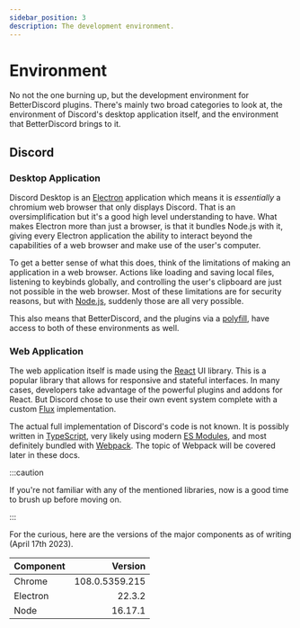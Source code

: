 ```yaml
---
sidebar_position: 3
description: The development environment.
---
```


# Environment

No not the one burning up, but the development environment for BetterDiscord plugins. There's mainly two broad categories to look at, the environment of Discord's desktop application itself, and the environment that BetterDiscord brings to it.

## Discord

### Desktop Application

Discord Desktop is an [Electron](https://www.electronjs.org/) application which means it is _essentially_ a chromium web browser that only displays Discord. That is an oversimplification but it's a good high level understanding to have. What makes Electron more than just a browser, is that it bundles Node.js with it, giving every Electron application the ability to interact beyond the capabilities of a web browser and make use of the user's computer.

To get a better sense of what this does, think of the limitations of making an application in a web browser. Actions like loading and saving local files, listening to keybinds globally, and controlling the user's clipboard are just not possible in the web browser. Most of these limitations are for security reasons, but with [Node.js](https://nodejs.org/), suddenly those are all very possible.

This also means that BetterDiscord, and the plugins via a [polyfill](../plugins/introduction/environment.md#nodejs), have access to both of these environments as well.

### Web Application

The web application itself is made using the [React](https://reactjs.org/) UI library. This is a popular library that allows for responsive and stateful interfaces. In many cases, developers take advantage of the powerful plugins and addons for React. But  Discord chose to use their own event system complete with a custom [Flux](https://facebook.github.io/flux/) implementation.

The actual full implementation of Discord's code is not known. It is possibly written in [TypeScript](https://www.typescriptlang.org/), very likely using modern [ES Modules](https://flaviocopes.com/es-modules/), and most definitely bundled with [Webpack](https://webpack.js.org/). The topic of Webpack will be covered later in these docs.

:::caution

If you're not familiar with any of the mentioned libraries, now is a good time to brush up before moving on.

:::

For the curious, here are the versions of the major components as of writing (April 17th 2023).

|Component|Version|
|:--------|------:|
|Chrome   |108.0.5359.215|
|Electron |22.3.2|
|Node     |16.17.1|